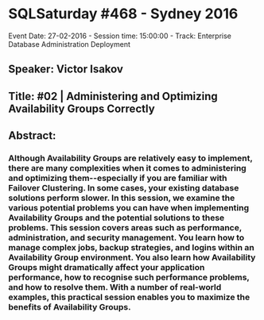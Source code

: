 # SQLSaturday #468 - Sydney 2016
Event Date: 27-02-2016 - Session time: 15:00:00 - Track: Enterprise Database Administration  Deployment
## Speaker: Victor Isakov
## Title: #02 | Administering and Optimizing Availability Groups Correctly
## Abstract:
### Although Availability Groups are relatively easy to implement, there are many complexities when it comes to administering and optimizing them--especially if you are familiar with Failover Clustering. In some cases, your existing database solutions perform slower. In this session, we examine the various potential problems you can have when implementing Availability Groups and the potential solutions to these problems. This session covers areas such as performance, administration, and security management. You learn how to manage complex jobs, backup strategies, and logins within an Availability Group environment. You also learn how Availability Groups might dramatically affect your application performance, how to recognise such performance problems, and how to resolve them. With a number of real-world examples, this practical session enables you to maximize the benefits of Availability Groups.
